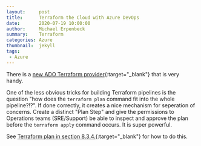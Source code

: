 ```yaml
---
layout:     post
title:      Terraform the Cloud with Azure DevOps
date:       2020-07-19 10:00:00
author:     Michael Erpenbeck
summary:    Terraform
categories: Azure
thumbnail:  jekyll
tags:
 - Azure
---
```


There is a [new ADO Terraform provider](https://adinermie.com/deploying-azure-devops-ado-using-terraform/){:target="_blank"} that is very handy.  

One of the less obvious tricks for building Terraform pipelines is the question "how does the `terraform plan` command fit into the whole pipeline?!?".  If done correctly, it creates a nice mechanism for seperation of concerns.  Create a distinct "Plan Step" and give the permissions to Operations teams (SRE/Support) be able to inspect and approve the plan before the `terraform apply` command occurs.  It is super powerful.  

See
[Terraform plan in section 8.3.4.](https://medium.com/@gmusumeci/deploying-terraform-infrastructure-using-azure-devops-pipelines-step-by-step-d58b68fc666d){:target="_blank"} for how to do this.